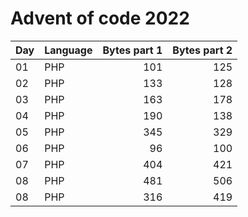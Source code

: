 # Advent of code 2022

| Day | Language | Bytes part 1 | Bytes part 2 |
|-----|----------|-------------:|-------------:|
| 01  | PHP      |          101 |          125 |
| 02  | PHP      |          133 |          128 |
| 03  | PHP      |          163 |          178 |
| 04  | PHP      |          190 |          138 |
| 05  | PHP      |          345 |          329 |
| 06  | PHP      |           96 |          100 |
| 07  | PHP      |          404 |          421 |
| 08  | PHP      |          481 |          506 |
| 08  | PHP      |          316 |          419 |
